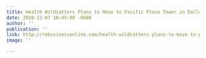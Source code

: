 ```yaml
---
title: Health Wildcatters Plans to Move to Pacific Place Tower in Dallas
date: 2018-12-07 10:45:00 -0600
author: ''
publication: ''
link: http://rebusinessonline.com/health-wildcatters-plans-to-move-to-pacific-place-tower-in-dallas/
image: ''

---
```

